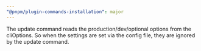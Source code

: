 ```yaml
---
"@pnpm/plugin-commands-installation": major
---
```


The update command reads the production/dev/optional options from the cliOptions. So when the settings are set via the config file, they are ignored by the update command.
